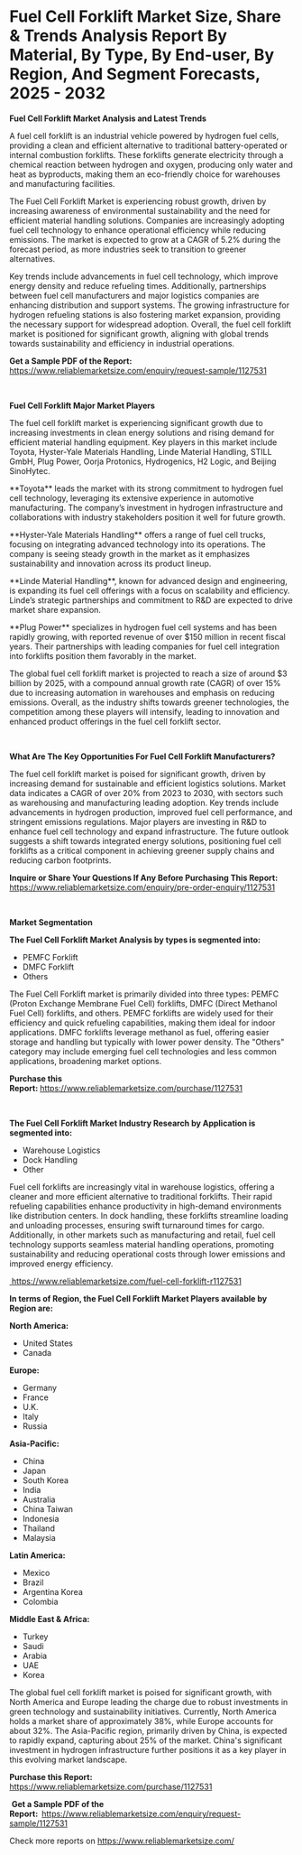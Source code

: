 <p><h1>Fuel Cell Forklift Market Size, Share & Trends Analysis Report By Material, By Type, By End-user, By Region, And Segment Forecasts, 2025 - 2032</h1></p><p><strong>Fuel Cell Forklift Market Analysis and Latest Trends</strong></p>
<p><p>A fuel cell forklift is an industrial vehicle powered by hydrogen fuel cells, providing a clean and efficient alternative to traditional battery-operated or internal combustion forklifts. These forklifts generate electricity through a chemical reaction between hydrogen and oxygen, producing only water and heat as byproducts, making them an eco-friendly choice for warehouses and manufacturing facilities.</p><p>The Fuel Cell Forklift Market is experiencing robust growth, driven by increasing awareness of environmental sustainability and the need for efficient material handling solutions. Companies are increasingly adopting fuel cell technology to enhance operational efficiency while reducing emissions. The market is expected to grow at a CAGR of 5.2% during the forecast period, as more industries seek to transition to greener alternatives. </p><p>Key trends include advancements in fuel cell technology, which improve energy density and reduce refueling times. Additionally, partnerships between fuel cell manufacturers and major logistics companies are enhancing distribution and support systems. The growing infrastructure for hydrogen refueling stations is also fostering market expansion, providing the necessary support for widespread adoption. Overall, the fuel cell forklift market is positioned for significant growth, aligning with global trends towards sustainability and efficiency in industrial operations.</p></p>
<p><strong>Get a Sample PDF of the Report:&nbsp;</strong> <a href="https://www.reliablemarketsize.com/enquiry/request-sample/1127531?utm_campaign=2773&utm_medium=2&utm_source=Github&utm_content=ia&utm_term=06032025&utm_id=fuel-cell-forklift">https://www.reliablemarketsize.com/enquiry/request-sample/1127531</a></p>
<p>&nbsp;</p>
<p><strong>Fuel Cell Forklift Major Market Players</strong></p>
<p><p>The fuel cell forklift market is experiencing significant growth due to increasing investments in clean energy solutions and rising demand for efficient material handling equipment. Key players in this market include Toyota, Hyster-Yale Materials Handling, Linde Material Handling, STILL GmbH, Plug Power, Oorja Protonics, Hydrogenics, H2 Logic, and Beijing SinoHytec.</p><p>**Toyota** leads the market with its strong commitment to hydrogen fuel cell technology, leveraging its extensive experience in automotive manufacturing. The company’s investment in hydrogen infrastructure and collaborations with industry stakeholders position it well for future growth. </p><p>**Hyster-Yale Materials Handling** offers a range of fuel cell trucks, focusing on integrating advanced technology into its operations. The company is seeing steady growth in the market as it emphasizes sustainability and innovation across its product lineup.</p><p>**Linde Material Handling**, known for advanced design and engineering, is expanding its fuel cell offerings with a focus on scalability and efficiency. Linde’s strategic partnerships and commitment to R&D are expected to drive market share expansion.</p><p>**Plug Power** specializes in hydrogen fuel cell systems and has been rapidly growing, with reported revenue of over $150 million in recent fiscal years. Their partnerships with leading companies for fuel cell integration into forklifts position them favorably in the market.</p><p>The global fuel cell forklift market is projected to reach a size of around $3 billion by 2025, with a compound annual growth rate (CAGR) of over 15% due to increasing automation in warehouses and emphasis on reducing emissions. Overall, as the industry shifts towards greener technologies, the competition among these players will intensify, leading to innovation and enhanced product offerings in the fuel cell forklift sector.</p></p>
<p>&nbsp;</p>
<p><strong>What Are The Key Opportunities For Fuel Cell Forklift Manufacturers?</strong></p>
<p><p>The fuel cell forklift market is poised for significant growth, driven by increasing demand for sustainable and efficient logistics solutions. Market data indicates a CAGR of over 20% from 2023 to 2030, with sectors such as warehousing and manufacturing leading adoption. Key trends include advancements in hydrogen production, improved fuel cell performance, and stringent emissions regulations. Major players are investing in R&D to enhance fuel cell technology and expand infrastructure. The future outlook suggests a shift towards integrated energy solutions, positioning fuel cell forklifts as a critical component in achieving greener supply chains and reducing carbon footprints.</p></p>
<p><strong>Inquire or Share Your Questions If Any Before Purchasing This Report:</strong> <a href="https://www.reliablemarketsize.com/enquiry/pre-order-enquiry/1127531?utm_campaign=2773&utm_medium=2&utm_source=Github&utm_content=ia&utm_term=06032025&utm_id=fuel-cell-forklift">https://www.reliablemarketsize.com/enquiry/pre-order-enquiry/1127531</a></p>
<p>&nbsp;</p>
<p><strong>Market Segmentation</strong></p>
<p><strong>The Fuel Cell Forklift Market Analysis by types is segmented into:</strong></p>
<p><ul><li>PEMFC Forklift</li><li>DMFC Forklift</li><li>Others</li></ul></p>
<p><p>The Fuel Cell Forklift market is primarily divided into three types: PEMFC (Proton Exchange Membrane Fuel Cell) forklifts, DMFC (Direct Methanol Fuel Cell) forklifts, and others. PEMFC forklifts are widely used for their efficiency and quick refueling capabilities, making them ideal for indoor applications. DMFC forklifts leverage methanol as fuel, offering easier storage and handling but typically with lower power density. The "Others" category may include emerging fuel cell technologies and less common applications, broadening market options.</p></p>
<p><strong>Purchase this Report:&nbsp;</strong><a href="https://www.reliablemarketsize.com/purchase/1127531?utm_campaign=2773&utm_medium=2&utm_source=Github&utm_content=ia&utm_term=06032025&utm_id=fuel-cell-forklift">https://www.reliablemarketsize.com/purchase/1127531</a></p>
<p>&nbsp;</p>
<p><strong>The Fuel Cell Forklift Market Industry Research by Application is segmented into:</strong></p>
<p><ul><li>Warehouse Logistics</li><li>Dock Handling</li><li>Other</li></ul></p>
<p><p>Fuel cell forklifts are increasingly vital in warehouse logistics, offering a cleaner and more efficient alternative to traditional forklifts. Their rapid refueling capabilities enhance productivity in high-demand environments like distribution centers. In dock handling, these forklifts streamline loading and unloading processes, ensuring swift turnaround times for cargo. Additionally, in other markets such as manufacturing and retail, fuel cell technology supports seamless material handling operations, promoting sustainability and reducing operational costs through lower emissions and improved energy efficiency.</p></p>
<p><a href="https://www.reliablemarketsize.com/fuel-cell-forklift-r1127531?utm_campaign=2773&utm_medium=2&utm_source=Github&utm_content=ia&utm_term=06032025&utm_id=fuel-cell-forklift">&nbsp;https://www.reliablemarketsize.com/fuel-cell-forklift-r1127531</a></p>
<p><strong>In terms of Region, the Fuel Cell Forklift Market Players available by Region are:</strong></p>
<p>
    <p> <strong> North America: </strong>
        <ul>
            <li>United States</li>
            <li>Canada</li>
        </ul>
        </p> 
    <p> <strong> Europe: </strong>
        <ul>
            <li>Germany</li>
            <li>France</li>
            <li>U.K.</li>
            <li>Italy</li>
            <li>Russia</li>
        </ul>
        </p> 
    <p> <strong> Asia-Pacific: </strong>
        <ul>
            <li>China</li>
            <li>Japan</li>
            <li>South Korea</li>
            <li>India</li>
            <li>Australia</li>
            <li>China Taiwan</li>
            <li>Indonesia</li>
            <li>Thailand</li>
            <li>Malaysia</li>
        </ul>
        </p> 
    <p> <strong> Latin America: </strong>
        <ul>
            <li>Mexico</li>
            <li>Brazil</li>
            <li>Argentina Korea</li>
            <li>Colombia</li>
        </ul>
        </p> 
    <p> <strong> Middle East & Africa: </strong>
        <ul>
            <li>Turkey</li>
            <li>Saudi</li>
            <li>Arabia</li>
            <li>UAE</li>
            <li>Korea</li>
        </ul>
    </p>
    </p>
<p><p>The global fuel cell forklift market is poised for significant growth, with North America and Europe leading the charge due to robust investments in green technology and sustainability initiatives. Currently, North America holds a market share of approximately 38%, while Europe accounts for about 32%. The Asia-Pacific region, primarily driven by China, is expected to rapidly expand, capturing about 25% of the market. China's significant investment in hydrogen infrastructure further positions it as a key player in this evolving market landscape.</p></p>
<p><strong>Purchase this Report: </strong><a href="https://www.reliablemarketsize.com/purchase/1127531?utm_campaign=2773&utm_medium=2&utm_source=Github&utm_content=ia&utm_term=06032025&utm_id=fuel-cell-forklift">https://www.reliablemarketsize.com/purchase/1127531</a></p>
<p>&nbsp;<strong>Get a Sample PDF of the Report:&nbsp;&nbsp;</strong><a href="https://www.reliablemarketsize.com/enquiry/request-sample/1127531?utm_campaign=2773&utm_medium=2&utm_source=Github&utm_content=ia&utm_term=06032025&utm_id=fuel-cell-forklift">https://www.reliablemarketsize.com/enquiry/request-sample/1127531</a></p>
<p><strong></strong></p>
<p>Check more reports on <a href="https://www.reliablemarketsize.com/?utm_campaign=2773&utm_medium=2&utm_source=Github&utm_content=ia&utm_term=06032025&utm_id=fuel-cell-forklift">https://www.reliablemarketsize.com/</a></p>